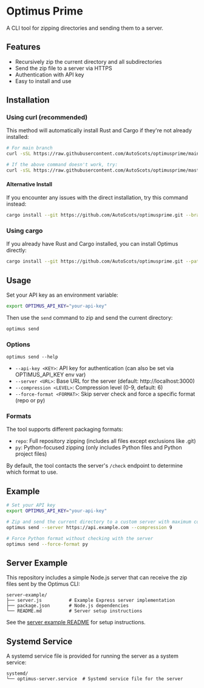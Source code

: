 # Optimus Prime

A CLI tool for zipping directories and sending them to a server.

## Features

- Recursively zip the current directory and all subdirectories
- Send the zip file to a server via HTTPS
- Authentication with API key
- Easy to install and use

## Installation

### Using curl (recommended)

This method will automatically install Rust and Cargo if they're not already installed:

```bash
# For main branch
curl -sSL https://raw.githubusercontent.com/AutoScots/optimusprime/main/direct-install.sh | bash

# If the above command doesn't work, try:
curl -sSL https://raw.githubusercontent.com/AutoScots/optimusprime/master/direct-install.sh | bash
```

#### Alternative Install

If you encounter any issues with the direct installation, try this command instead:

```bash 
cargo install --git https://github.com/AutoScots/optimusprime.git --branch main --path repo-zipper
```

### Using cargo

If you already have Rust and Cargo installed, you can install Optimus directly:

```bash
cargo install --git https://github.com/AutoScots/optimusprime.git --path repo-zipper
```

## Usage

Set your API key as an environment variable:

```bash
export OPTIMUS_API_KEY="your-api-key"
```

Then use the `send` command to zip and send the current directory:

```bash
optimus send
```

### Options

```
optimus send --help
```

- `--api-key <KEY>`: API key for authentication (can also be set via OPTIMUS_API_KEY env var)
- `--server <URL>`: Base URL for the server (default: http://localhost:3000)
- `--compression <LEVEL>`: Compression level (0-9, default: 6)
- `--force-format <FORMAT>`: Skip server check and force a specific format (repo or py)

### Formats

The tool supports different packaging formats:

- `repo`: Full repository zipping (includes all files except exclusions like .git)
- `py`: Python-focused zipping (only includes Python files and Python project files)

By default, the tool contacts the server's `/check` endpoint to determine which format to use.

## Example

```bash
# Set your API key
export OPTIMUS_API_KEY="your-api-key"

# Zip and send the current directory to a custom server with maximum compression
optimus send --server https://api.example.com --compression 9

# Force Python format without checking with the server
optimus send --force-format py
```

## Server Example

This repository includes a simple Node.js server that can receive the zip files sent by the Optimus CLI:

```
server-example/
├── server.js          # Example Express server implementation
├── package.json       # Node.js dependencies
└── README.md          # Server setup instructions
```

See the [server example README](server-example/README.md) for setup instructions.

## Systemd Service

A systemd service file is provided for running the server as a system service:

```
systemd/
└── optimus-server.service  # Systemd service file for the server
```
